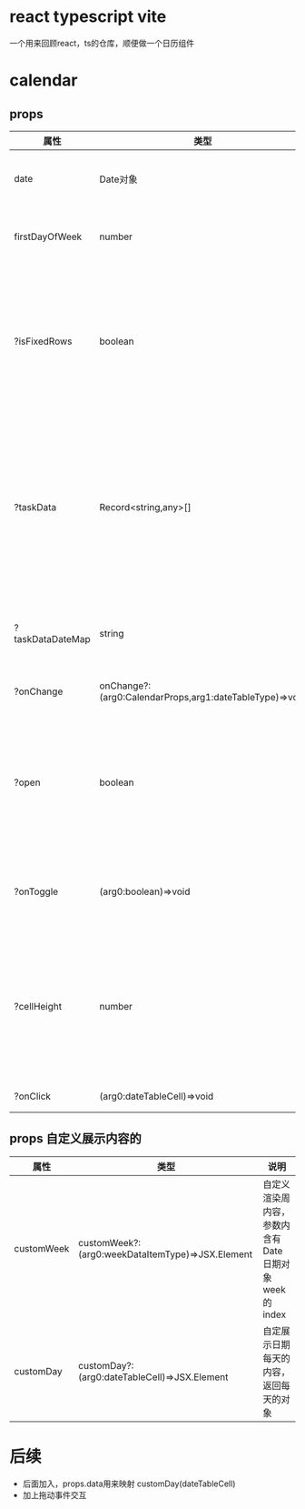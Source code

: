 # react typescript vite
一个用来回顾react，ts的仓库，顺便做一个日历组件

# calendar
## props
| 属性               | 类型                                                      | 说明                                        |
|------------------|---------------------------------------------------------|-------------------------------------------|
| date             | Date对象                                                  | 日历所展示日期的月份                                |
| firstDayOfWeek   | number                                                  | 日期展示第一列是周几                                |
| ?isFixedRows     | boolean                                                 | true固定6*7，false月份时间变化5、6自动；默认不加固定6行       |
| ?taskData        | Record<string,any>[]                                    | 用来映射任务到每天的对象中，数组列表中要含有一个日期格式的字符串，默认获取date |
| ?taskDataDateMap | string                                                  | 修改获取任务列表获取日期的字段                           |
| ?onChange        | onChange?:(arg0:CalendarProps,arg1:dateTableType)=>void | 更新日期后的事件                                  |
| ?open            | boolean                                                 | 带上该参数开启mouse交互，可上下拖动日历收缩只展示当前周            |
| ?onToggle        | (arg0:boolean)=>void                                    | 组件内mouse交互更新open触发                        |
| ?cellHeight      | number                                                  | 开启mouse交互需要设置每格的高度，在设置了open参数时才生效         |
| ?onClick         | (arg0:dateTableCell)=>void                              | 格子点击事件                                    |
## props 自定义展示内容的
| 属性         | 类型                                               | 说明                               |
|------------|--------------------------------------------------|----------------------------------|
| customWeek | customWeek?:(arg0:weekDataItemType)=>JSX.Element | 自定义渲染周内容，参数内含有Date日期对象week的index |
| customDay  | customDay?:(arg0:dateTableCell)=>JSX.Element     | 自定展示日期每天的内容，返回每天的对象              |

# 后续
- 后面加入，props.data用来映射 customDay(dateTableCell)
- 加上拖动事件交互

